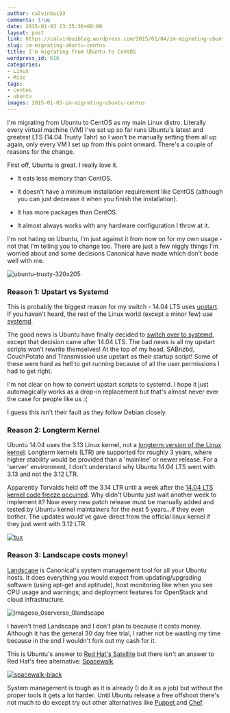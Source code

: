 ```yaml
---
author: calvinbui93
comments: true
date: 2015-01-03 23:35:36+00:00
layout: post
link: https://calvinbuiblog.wordpress.com/2015/01/04/im-migrating-ubuntu-centos/
slug: im-migrating-ubuntu-centos
title: I'm migrating from Ubuntu to CentOS
wordpress_id: 616
categories:
- Linux
- Misc
tags:
- centos
- ubuntu
images: 2015-01-03-im-migrating-ubuntu-centos
---
```


I'm migrating from Ubuntu to CentOS as my main Linux distro. Literally every virtual machine (VM) I've set up so far runs Ubuntu's latest and greatest LTS (14.04 Trusty Tahr) so I won't be manually setting them all up again, only every VM I set up from this point onward. There's a couple of reasons for the change.

<!-- more -->

First off, Ubuntu is great. I really love it.



	
  * It eats less memory than CentOS.

	
  * It doesn't have a minimum installation requirement like CentOS (although you can just decrease it when you finish the installation).

	
  * It has more packages than CentOS.

	
  * It almost always works with any hardware configuration I throw at it.


I'm not hating on Ubuntu, I'm just against it from now on for my own usage - not that I'm telling you to change too. There are just a few niggly things I'm worried about and some decisions Canonical have made which don't bode well with me.

![ubuntu-trusty-320x205](http://calvinbuiblog.files.wordpress.com/2014/12/ubuntu-trusty-320x205.jpg)


### Reason 1: Upstart vs Systemd


This is probably the biggest reason for my switch - 14.04 LTS uses [upstart](http://upstart.ubuntu.com/). If you haven't heard, the rest of the Linux world (except a minor few) use [systemd](http://www.freedesktop.org/wiki/Software/systemd/).

The good news is Ubuntu have finally decided to [switch over to systemd](http://www.markshuttleworth.com/archives/1316), except that decision came after 14.04 LTS. The bad news is all my upstart scripts won't rewrite themselves! At the top of my head, SABnzbd, CouchPotato and Transmission use upstart as their startup script! Some of these were hard as hell to get running because of all the user permissions I had to get right.

I'm not clear on how to convert upstart scripts to systemd. I hope it just automagically works as a drop-in replacement but that's almost never ever the case for people like us :(

I guess this isn't their fault as they follow Debian closely.


### Reason 2: Longterm Kernel


Ubuntu 14.04 uses the 3.13 Linux kernel, not a [longterm version of the Linux kernel](https://www.kernel.org/). Longterm kernels (LTR) are supported for roughly 3 years, where higher stability would be provided than a 'mainline' or newer release. For a 'server' environment, I don't understand why Ubuntu 14.04 LTS went with 3.13 and not the 3.12 LTR.

Apparently Torvalds held off the 3.14 LTR until a week after the [14.04 LTS kernel code freeze occurred](http://www.phoronix.com/scan.php?page=news_item&px=MTY0MjM). Why didn't Ubuntu just wait another week to implement it? Now every new patch release must be manually added and tested by Ubuntu kernel maintainers for the next 5 years...if they even bother. The updates would've gave direct from the official linux kernel if they just went with 3.12 LTR.

[![tux](http://calvinbuiblog.files.wordpress.com/2014/12/tux.png)](http://calvinbuiblog.files.wordpress.com/2014/12/tux.png)


### Reason 3: Landscape costs money! $$$$


[Landscape](http://www.ubuntu.com/management) is Canonical's system management tool for all your Ubuntu hosts. It does everything you would expect from updating/upgrading software (using apt-get and aptitude), host monitoring like when you see CPU usage and warnings; and deployment features for OpenStack and cloud infrastructure.

![imageso_0serverso_0landscape](http://calvinbuiblog.files.wordpress.com/2014/12/imageso_0serverso_0landscape.png)

I haven't tried Landscape and I don't plan to because it costs money. Although it has the general 30 day free trial, I rather not be wasting my time because in the end I wouldn't fork out my cash for it.

This is Ubuntu's answer to [Red Hat's Satellite](https://access.redhat.com/products/red-hat-satellite) but there isn't an answer to Red Hat's free alternative: [Spacewalk](http://spacewalk.redhat.com/).

[![spacewalk-black](http://calvinbuiblog.files.wordpress.com/2014/12/spacewalk-black.png)](http://calvinbuiblog.files.wordpress.com/2014/12/spacewalk-black.png)

System management is tough as it is already (I do it as a job) but without the proper tools it gets a lot harder. Until Ubuntu release a free offshoot there's not much to do except try out other alternatives like [Puppet ](http://puppetlabs.com/)and [Chef](https://www.chef.io/chef/).
